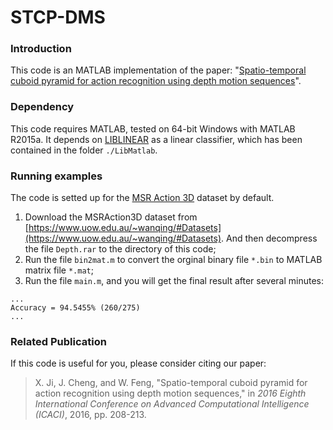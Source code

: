 # STCP-DMS

### Introduction
This code is an MATLAB implementation of the paper: "[Spatio-temporal cuboid pyramid for action recognition using depth motion sequences](https://doi.org/10.1109/ICACI.2016.7449827)".

### Dependency
This code requires MATLAB, tested on 64-bit Windows with MATLAB R2015a. It depends on [LIBLINEAR](http://www.csie.ntu.edu.tw/~cjlin/liblinear/)  as a linear classifier, which has been contained in the folder `./LibMatlab`. 

### Running examples
The code is setted up for the [MSR Action 3D](https://www.uow.edu.au/~wanqing/#Datasets) dataset by default. 
1. Download the MSRAction3D dataset from [https://www.uow.edu.au/~wanqing/#Datasets](https://www.uow.edu.au/~wanqing/#Datasets). And then decompress the file `Depth.rar` to the directory of this code; 
2. Run the file `bin2mat.m` to convert the orginal binary file `*.bin` to MATLAB matrix file `*.mat`; 
3. Run the file `main.m`, and you will get the final result after several minutes: 
```
...
Accuracy = 94.5455% (260/275)
...
```

### Related Publication
If this code is useful for you, please consider citing our paper: 
>X. Ji, J. Cheng, and W. Feng, "Spatio-temporal cuboid pyramid for action recognition using depth motion sequences," in *2016 Eighth International Conference on Advanced Computational Intelligence (ICACI)*, 2016, pp. 208-213.









